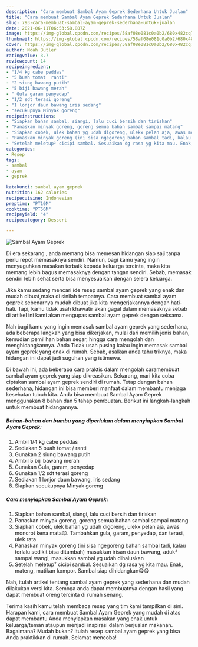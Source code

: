 ```yaml
---
description: "Cara membuat Sambal Ayam Geprek Sederhana Untuk Jualan"
title: "Cara membuat Sambal Ayam Geprek Sederhana Untuk Jualan"
slug: 793-cara-membuat-sambal-ayam-geprek-sederhana-untuk-jualan
date: 2021-06-11T06:53:58.807Z
image: https://img-global.cpcdn.com/recipes/58af08e081c0a0b2/680x482cq70/sambal-ayam-geprek-foto-resep-utama.jpg
thumbnail: https://img-global.cpcdn.com/recipes/58af08e081c0a0b2/680x482cq70/sambal-ayam-geprek-foto-resep-utama.jpg
cover: https://img-global.cpcdn.com/recipes/58af08e081c0a0b2/680x482cq70/sambal-ayam-geprek-foto-resep-utama.jpg
author: Noah Butler
ratingvalue: 3.7
reviewcount: 14
recipeingredient:
- "1/4 kg cabe peddas"
- "5 buah tomat  ranti"
- "2 siung bawang putih"
- "5 biji bawang merah"
- " Gula garam penyedap"
- "1/2 sdt terasi goreng"
- "1 lonjor daun bawang iris sedang"
- "secukupnya Minyak goreng"
recipeinstructions:
- "Siapkan bahan sambal, siangi, lalu cuci bersih dan tiriskan"
- "Panaskan minyak goreng, goreng semua bahan sambal sampai matang"
- "Siapkan cobek, ulek bahan yg udah digoreng, ulekx pelan aja, awas moncrot kena mata😝. Tambahkan gula, garam, penyedap, dan terasi, ulek rata"
- "Panaskan minyak goreng (ini sisa ngegoreng bahan sambal tadi, kalau terlalu sedikit bisa ditambah) masukkan irisan daun bawang, aduk² sampai wangi, masukkan sambal yg udah dihaluskan"
- "Setelah meletup² cicipi sambal. Sesuaikan dg rasa yg kita mau. Enak, mateng, matikan kompor. Sambal siap dihidangkan😋😋"
categories:
- Resep
tags:
- sambal
- ayam
- geprek

katakunci: sambal ayam geprek 
nutrition: 162 calories
recipecuisine: Indonesian
preptime: "PT10M"
cooktime: "PT56M"
recipeyield: "4"
recipecategory: Dessert

---
```



![Sambal Ayam Geprek](https://img-global.cpcdn.com/recipes/58af08e081c0a0b2/680x482cq70/sambal-ayam-geprek-foto-resep-utama.jpg)

Di era  sekarang , anda memang bisa memesan hidangan siap saji tanpa perlu repot memasaknya sendiri. Namun, bagi kamu yang ingin menyuguhkan masakan terbaik kepada keluarga tercinta, maka kita memang lebih bagus memasaknya dengan tangan sendiri. Sebab, memasak sendiri lebih sehat serta bisa menyesuaikan dengan selera keluarga.

Jika kamu sedang mencari ide resep sambal ayam geprek yang enak dan mudah dibuat,maka di sinilah tempatnya. Cara membuat sambal ayam geprek  sebenarnya mudah dibuat jika kita mengerjakannya dengan hati-hati. Tapi, kamu tidak usah khawatir akan gagal dalam memasaknya 
sebab di artikel ini kami akan mengupas sambal ayam geprek dengan seksama.  



Nah bagi kamu yang ingin memasak sambal ayam geprek yang sederhana, ada beberapa langkah yang bisa dikerjakan, mulai dari memilih jenis bahan, kemudian pemilihan bahan segar, hingga cara mengolah dan menghidangkannya. Anda Tidak usah pusing kalau ingin memasak sambal ayam geprek yang enak di rumah. Sebab, asalkan anda  tahu triknya, maka hidangan ini dapat jadi suguhan yang istimewa.

Di bawah ini, ada beberapa cara praktis  dalam mengolah caramembuat sambal ayam geprek yang siap dikreasikan. Sekarang, mari kita coba ciptakan sambal ayam geprek sendiri di rumah. Tetap dengan bahan sederhana, hidangan ini bisa memberi manfaat dalam membantu menjaga kesehatan tubuh kita. Anda bisa membuat Sambal Ayam Geprek menggunakan 8 bahan dan 5 tahap pembuatan. Berikut ini langkah-langkah untuk membuat hidangannya.

<!--inarticleads1-->

##### Bahan-bahan dan bumbu yang diperlukan dalam menyiapkan Sambal Ayam Geprek:

1. Ambil 1/4 kg cabe peddas
1. Sediakan 5 buah tomat / ranti
1. Gunakan 2 siung bawang putih
1. Ambil 5 biji bawang merah
1. Gunakan  Gula, garam, penyedap
1. Gunakan 1/2 sdt terasi goreng
1. Sediakan 1 lonjor daun bawang, iris sedang
1. Siapkan secukupnya Minyak goreng




<!--inarticleads2-->

##### Cara menyiapkan Sambal Ayam Geprek:

1. Siapkan bahan sambal, siangi, lalu cuci bersih dan tiriskan
1. Panaskan minyak goreng, goreng semua bahan sambal sampai matang
1. Siapkan cobek, ulek bahan yg udah digoreng, ulekx pelan aja, awas moncrot kena mata😝. Tambahkan gula, garam, penyedap, dan terasi, ulek rata
1. Panaskan minyak goreng (ini sisa ngegoreng bahan sambal tadi, kalau terlalu sedikit bisa ditambah) masukkan irisan daun bawang, aduk² sampai wangi, masukkan sambal yg udah dihaluskan
1. Setelah meletup² cicipi sambal. Sesuaikan dg rasa yg kita mau. Enak, mateng, matikan kompor. Sambal siap dihidangkan😋😋




Nah, itulah artikel tentang  sambal ayam geprek  yang sederhana dan mudah dilakukan versi kita. Semoga anda dapat membuatnya dengan hasil yang dapat membuat oreng tercinta di rumah senang. 

Terima kasih kamu telah membaca resep yang tim kami tampilkan di sini. Harapan kami, cara membuat  Sambal Ayam Geprek yang mudah di atas dapat membantu Anda menyiapkan masakan yang enak untuk keluarga/teman ataupun menjadi inspirasi dalam berjualan makanan. Bagaimana? Mudah bukan? Itulah resep sambal ayam geprek yang bisa Anda praktikkan di rumah. Selamat mencoba!

